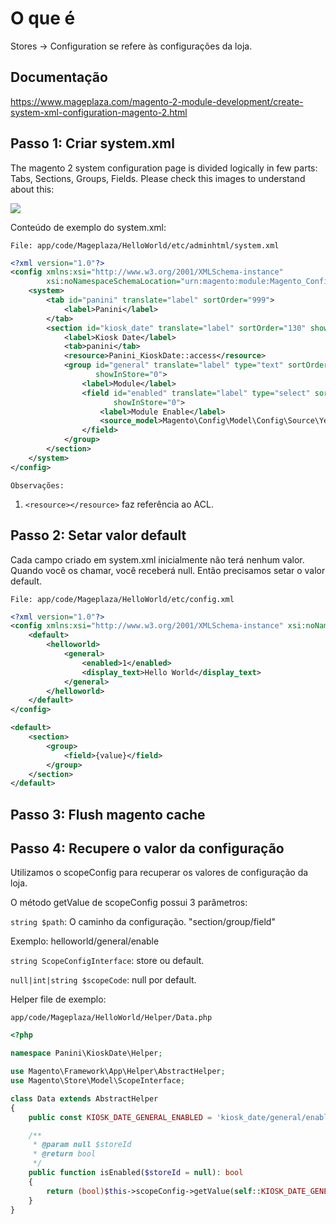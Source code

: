 # O que é

Stores -> Configuration se refere às configurações da loja.

## Documentação

https://www.mageplaza.com/magento-2-module-development/create-system-xml-configuration-magento-2.html

## Passo 1: Criar system.xml

The magento 2 system configuration page is divided logically in few parts: Tabs, Sections, Groups, Fields. Please check this images to understand about this:

![](./../assets/P8E2i4k.png)

Conteúdo de exemplo do system.xml:

`File: app/code/Mageplaza/HelloWorld/etc/adminhtml/system.xml`
```xml
<?xml version="1.0"?>
<config xmlns:xsi="http://www.w3.org/2001/XMLSchema-instance"
        xsi:noNamespaceSchemaLocation="urn:magento:module:Magento_Config:etc/system_file.xsd">
    <system>
        <tab id="panini" translate="label" sortOrder="999">
            <label>Panini</label>
        </tab>
        <section id="kiosk_date" translate="label" sortOrder="130" showInDefault="1" showInWebsite="1" showInStore="1">
            <label>Kiosk Date</label>
            <tab>panini</tab>
            <resource>Panini_KioskDate::access</resource>
            <group id="general" translate="label" type="text" sortOrder="10" showInDefault="1" showInWebsite="1"
                   showInStore="0">
                <label>Module</label>
                <field id="enabled" translate="label" type="select" sortOrder="1" showInDefault="1" showInWebsite="1"
                       showInStore="0">
                    <label>Module Enable</label>
                    <source_model>Magento\Config\Model\Config\Source\Yesno</source_model>
                </field>
            </group>
        </section>
    </system>
</config>

```

`Observações:`

1. `<resource></resource>` faz referência ao ACL.

## Passo 2: Setar valor default

Cada campo criado em system.xml inicialmente não terá nenhum valor. Quando você os chamar, você receberá null. Então precisamos setar o valor default.

`File: app/code/Mageplaza/HelloWorld/etc/config.xml`
```xml
<?xml version="1.0"?>
<config xmlns:xsi="http://www.w3.org/2001/XMLSchema-instance" xsi:noNamespaceSchemaLocation="urn:magento:module:Magento_Store:etc/config.xsd">
    <default>
        <helloworld>
            <general>
                <enabled>1</enabled>
                <display_text>Hello World</display_text>
            </general>
        </helloworld>
    </default>
</config>
```
```xml
<default>
    <section>
        <group>
            <field>{value}</field>
        </group>
    </section>
</default>
```

## Passo 3: Flush magento cache

## Passo 4: Recupere o valor da configuração

Utilizamos o scopeConfig para recuperar os valores de configuração da loja.

O método getValue de scopeConfig possui 3 parâmetros:

`string $path`: O caminho da configuração. "section/group/field"

Exemplo: helloworld/general/enable

`string ScopeConfigInterface`: store ou default.

`null|int|string $scopeCode`: null por default. 

Helper file de exemplo:

`app/code/Mageplaza/HelloWorld/Helper/Data.php`

```php
<?php

namespace Panini\KioskDate\Helper;

use Magento\Framework\App\Helper\AbstractHelper;
use Magento\Store\Model\ScopeInterface;

class Data extends AbstractHelper
{
    public const KIOSK_DATE_GENERAL_ENABLED = 'kiosk_date/general/enabled';

    /**
     * @param null $storeId
     * @return bool
     */
    public function isEnabled($storeId = null): bool
    {
        return (bool)$this->scopeConfig->getValue(self::KIOSK_DATE_GENERAL_ENABLED, ScopeInterface::SCOPE_STORE);
    }
}
```